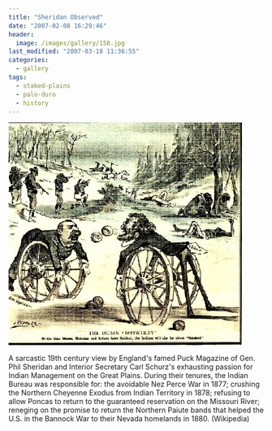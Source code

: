 ```yaml
---
title: "Sheridan Observed"
date: "2007-02-08 16:29:46"
header:
  image: /images/gallery/158.jpg
last_modified: "2007-03-18 11:36:55"
categories:
  - gallery
tags:
  - staked-plains
  - palo-duro
  - history  
---
```

![158](images/gallery/158.jpg)

A sarcastic 19th century view by England's famed Puck Magazine of Gen. Phil Sheridan and Interior Secretary Carl Schurz's exhausting passion for Indian Management on the Great Plains. During their tenures, the Indian Bureau was responsible for: the avoidable Nez Perce War in 1877; crushing the Northern Cheyenne Exodus from Indian Territory in 1878; refusing to allow Poncas to return to the guaranteed reservation on the Missouri River; reneging on the promise to return the Northern Paiute bands that helped the U.S. in the Bannock War to their Nevada homelands in 1880. (Wikipedia)
